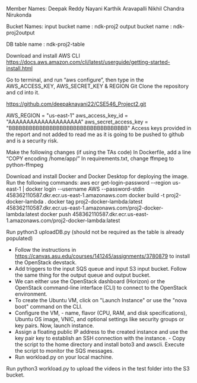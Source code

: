 Member Names:
Deepak Reddy Nayani
Karthik Aravapalli
Nikhil Chandra Nirukonda

Bucket Names:
input bucket name : ndk-proj2
output bucket name : ndk-proj2output

DB table name : ndk-proj2-table

Download and install AWS CLI
https://docs.aws.amazon.com/cli/latest/userguide/getting-started-install.html

Go to terminal, and run “aws configure”, then type in the AWS_ACCESS_KEY, AWS_SECRET_KEY & REGION
Git Clone the repository and cd into it.

https://github.com/deepaknayani22/CSE546_Project2.git

AWS_REGION = "us-east-1"
aws_access_key_id = "AAAAAAAAAAAAAAAAAAAA"
aws_secret_access_key = "BBBBBBBBBBBBBBBBBBBBBBBBBBBBBBBBBBB"
Access keys provided in the report and not added to read me as it is going to be pushed to github and is a security risk.

Make the following changes (if using the TAs code)
In Dockerfile, add a line “COPY encoding /home/app/”
In requirements.txt, change ffmpeg to python-ffmpeg

Download and install Docker and Docker Desktop for deploying the image.
Run the following commands:
aws ecr get-login-password --region us-east-1 | docker login --username AWS --password-stdin 458362110587.dkr.ecr.us-east-1.amazonaws.com
docker build -t proj2-docker-lambda .
docker tag proj2-docker-lambda:latest 458362110587.dkr.ecr.us-east-1.amazonaws.com/proj2-docker-lambda:latest
docker push 458362110587.dkr.ecr.us-east-1.amazonaws.com/proj2-docker-lambda:latest

Run python3 uploadDB.py (should not be required as the table is already populated)

- Follow the instructions in https://canvas.asu.edu/courses/141245/assignments/3780879 to install the OpenStack devstack.
- Add triggers to the input SQS queue and input S3 input bucket. Follow the same thing for the output queue and output bucket. 
- We can either use the OpenStack dashboard (Horizon) or the OpenStack command-line interface (CLI) to connect to the OpenStack environment.
- To create the Ubuntu VM, click on "Launch Instance" or use the "nova boot" command on the CLI. 
- Configure the VM, - name, flavor (CPU, RAM, and disk specifications), Ubuntu OS image, VNIC, and optional settings like security groups or key pairs. Now, launch instance. 
- Assign a floating public IP address to the created instance and use the key pair key to establish an SSH connection with the instance. - Copy the script to the home directory and install boto3 and awscli. Execute the script to monitor the SQS messages.
- Run workload.py on your local machine.

Run python3 workload.py to upload the videos in the test folder into the S3 bucket.
